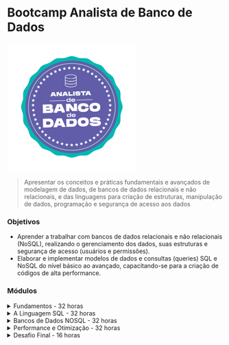 # Bootcamp Analista de Banco de Dados

<img src="Banco_de_Dados.svg" alt="exemplo imagem">

> Apresentar os conceitos e práticas fundamentais e avançados de modelagem de dados, de bancos de dados relacionais e não relacionais, e das linguagens para criação de estruturas, manipulação de dados, programação e segurança de acesso aos dados

### Objetivos
* Aprender a trabalhar com bancos de dados relacionais e não relacionais (NoSQL), realizando o gerenciamento dos dados, suas estruturas e segurança de acesso (usuários e permissões).
* Elaborar e implementar modelos de dados e consultas (queries) SQL e NoSQL do nível básico ao avançado, capacitando-se para a criação de códigos de alta performance. 

### Módulos
<details>
  
<summary>Fundamentos - 32 horas</summary>

  - Introdução à modelagem de dados.
  - Modelagem de dados relacional.
  - Modelagem de dados não relacional.
  - Introdução à banco de dados.
  - Banco de Dados Relacional x Banco de Dados NOSQL.
  - Overview do SQL Server, MongoDB, Cassandra e Neo4j.

</details>

<details>
  
<summary>A Linguagem SQL - 32 horas</summary>

  - Introdução à Linguagem SQL.
  - Linguagem de Definição de Dados (DDL).
  - Linguagem de Manipulação de Dados (DML).
  - Código Armazenado (procedures, functions, triggers e views).
  - Linguagem de Controle de Transação (TCL).
  - Linguagem de Controle de Acesso a Dados (DCL).
  - Interoperabilidade (queries distribuídas).
  - Mapeamento Objeto Relacional (ORM).
  - Controle de versão de banco de dados SQL Server.

</details>

<details>
  
<summary>Bancos de Dados NOSQL - 32 horas</summary>

  - Linguagem de Definição de Dados (DDL), Manipulação de Dados (DML), Controle de Transação (TCL) e Controle de Acesso a Dados (DCL) no MongoDB, Cassandra e Neo4j.
  - Mapeamento Objeto Documento (ODM) com MongoDB.

</details>

<details>
  
<summary>Performance e Otimização - 32 horas</summary>

  - Introdução à índices.
  - Plano de execução de query.
  - Otimização de queries no SQL Server e no MongoDB.
  - Técnicas para realizar cargas massivas e expurgos de dados de forma mais performática.
  - Estratégias para incrementar a performance de aplicações em SQL Server e em MongoDB.

</details>

<details>
  
<summary>Desafio Final - 16 horas</summary>

Elaborar um modelo de dados conceitual, derivar o modelo de dados físico relacional para SQL Server, construir os comandos DDL para criação do schema físico, elaborar as queries, analisar e otimizar os planos de execução utilizando o conteúdo de todos os módulos.

</details>
